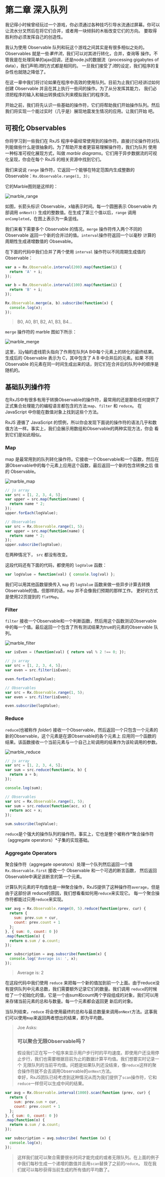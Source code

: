 # 第二章 深入队列

我记得小时候曾经玩过一个游戏，你必须通过各种技巧引导水流通过屏幕。你可以让流水分叉然后在将它们合并，或者用一块倾斜的木板改变它们的方向。
要取得胜利你必须发挥自己的创造性。

我认为使用 Observable 队列和玩这个游戏之间其实是有很多相似之处的。Observables 就是一些*事件流*，我们可以对其进行转化，合并，查询等
操作。不管我是在处理简单的ajax回调，还是node.js的数据流（processing gigabytes of data），我们声明*流*的方式都是相同的。
一旦我们接受了*流*的设定，我们程序的复杂性也就随之降低了。

在这一章中我们将讨论如果在程序中高效的使用队列。目前为止我们已经讲过如何创建 Observable 并且在其上执行一些间的操作。为了从分发挥其能力，
我们必须把程序的输入和输出转换成队列来模拟我们的程序流。

开始之前，我们将先认识一些基础的操作符，它们将帮助我们开始操作队列。然后我们将实现一个能过实时（几乎是）展现地震发生情况的应用。让我们开始
吧。

## 可视化 Observables 

你将学习到一些我们在 RxJS 程序中最经常使用到的操作符。直接讨论操作符对队列能做些什么是很抽象的。为了帮助开发者更容易理解操作符，我们为队列
使用一种标准可视化展现方式，叫做 *marble diagrams*。它们用于异步数据流的可视化呈现，你会在每个 RxJS 的相关资源中找到它们。

我们来说说 `range` 操作符，它返回一个能够在特定范围内生成整数的 Observable：`Rx.Observable.range(1, 3);`

它的Marble图则是这样的：

![marble_range](illustrates/2.1.png)

如图，长箭头标识 Observable，x轴表示时间。每一个圆圈表示 Observable 内部调用 `onNext()` 生成的整数值。在生成了第三个值以后，`range`
调用 `onCompleted`，在图上表示为一条竖线。

我们来看下需要多个 Observable 的情况。`merge` 操作符传入两个不同的 Observable 返回一个新的合并过的值。`interval`操作符返回一个以毫秒
计算的周期性生成递增数值的 Obsevable。

在下面的代码中我们合并了两个使用 `interval` 操作符以不同周期生成值的 Observable：
```javascript
var a = Rx.Observable.interval(200).map(function(i) { 
  return 'A' + i;
});

var b = Rx.Observable.interval(100).map(function(i) {
  return 'B' + i; 
});

Rx.Observable.merge(a, b).subscribe(function(x) { 
  console.log(x);
});
```
> B0, A0, B1, B2, A1, B3, B4...

`merge` 操作符的 marble 图如下所示：

![marble_merge](illustrates/2.2.png)

这里，沿y轴的虚线箭头指向了作用在队列A B中每个元素上的转化的最终结果。生成后的 Observable 表示为 C，其中包含了 A B 中合并后的元素。如果
不同 Observable 的元素在同一时间生成出来的话，则它们在合并后的队列中的顺序是随机的。

## 基础队列操作符

在RxJS中有很多有用于转换Observable的操作符，最常用的还是那些任何提供了正式集合处理能力的编程语言都包含的方法:`map`、`filter` 和 `reduce`。
在 JavaScript 中你能在数值对象上找到这些个方法。

RxJS 遵循了 JavaScript 的惯例，所以你会发现下面说的操作符的语法几乎和数值方法一样。事实上，我们会展示用数组和Observable的两种实现方法，你会
看到它们是如此相似。

### Map

map 是最常用到的队列转化操作符。它接收一个Observable和一个函数，然后在源Observable中的每个元素上应用这个函数，最后返回一个新的包含转换之后
值的 Observable。

![marble_map](illustrates/2.3.png)

```javascript
// js array
var src = [1, 2, 3, 4, 5];
var upper = src.map(function(name) {
  return name * 2; 
});
upper.forEach(logValue);
```
```javascript
// Observables
var src = Rx.Observable.range(1, 5); 
var upper = src.map(function(name) {
  return name * 2; 
});
upper.subscribe(logValue);
```

在两种情况下， `src` 都没有改变。

这段代码还有下面的代码，都使用的 `logValue` 函数：

```javascript
var logValue = function(val) { console.log(val) };
```

我们可以用其他函数替换传入 `map` 的 `logValue` 函数来做一些异步计算去转换Observable的值。但那样的话，`map` 并不会像我们预期的那样工作。
更好的方式是使用22页提到的 `flatMap`。

### Filter

`filter` 接收一个Observable和一个判断函数，然后用这个函数测试Observable中的每一个值。最后返回一个包含了所有测试结果为true的元素的Observable
队列。

![marble_filter](illustrates/2.4.png)

```javascript
var isEven = (function(val) { return val % 2 !== 0; });
```

```javascript
// js array
var src = [1, 2, 3, 4, 5];
var even = src.filter(isEven);

even.forEach(logValue);
```
```javascript
// Observables
var src = Rx.Observable.range(1, 5);
var even = src.filter(isEven);

even.subscribe(logValue);
```

### Reduce

`reduce`(也被称作 *folder*) 接收一个Observable，然后返回一个只包含一个元素的新的Observable，这个元素是在源Observable的各个元素上
应用同一个函数的结果。该函数接收一个当前元素与一个自己上轮调用的结果作为该轮调用的参数。

![marble_reduce](illustrates/2.5.png)

```javascript
// js array
var src = [1, 2, 3, 4, 5];
var sum = src.reduce(function(a, b) { 
  return a + b;
});

console.log(sum);
```

```javascript
// Observables
var src = Rx.Observable.range(1, 5); 
var sum = src.reduce(function(acc, x) {
  return acc + x; 
});

sum.subscribe(logValue);
```
`reduce`是个强大的操作队列的操作符。事实上，它也是整个被称作*聚合操作符（aggregate operators）*子集的实现基础。

### Aggregate Operators

聚合操作符（aggregate operators）处理一个队列然后返回一个值 `Rx.Observable.first` 接收一个 Observable 和一个可选的断言函数，
然后返回Observable中满足该断言的第一个元素。

计算队列元素的平均值也是一种聚合操作，RxJS提供了这种操作符`average`，但是由于这部份讲 reduce的原因，我们想看看如何用`reduce`来实现它。
每一个聚合操作符都能过只用`reduce`来实现。

```javascript
var avg = Rx.Observable.range(0, 5).reduce(function(prev, cur) {
  return {
    sum: prev.sum + cur, 
    count: prev.count + 1
  };
}, { sum: 0, count: 0 })
.map(function(o) {
  return o.sum / o.count; 
});

var subscription = avg.subscribe(function(x) { 
  console.log('Average is: ', x);
});
```
> Average is: 2

在这段代码中我们使用 `reduce` 来把每一个新的值加到前一个上面。由于reduce没有提供队列中元素总数，我们需要额外记录它们的数量。我们调用
`reduce`的时候给了一个初始化的值，它是一个由sum和count两个字段组成的对象，我们可以用来存储当前元素的总和与数量。每一个元素都会返回更
新后的对象。

当队列结束，`reduce` 将会使用最终的总和与最总数量来调用`onNext`方法。这事我们可以使用`map`来返回两者想出的结果，即为平均数。

> Joe Asks:   
> ### 可以聚合无限Observable吗？   
> 假设我们正在写一个程序来显示用户步行时的平均速度。即使用户还没用停止步行，我们也需要根据目前为止的数据计算平均值。我们想要实时记录一个
无限队列的当前平均值。问题是如果队列还没结束，像`reduce`这样的聚合操作符就不会去调用Observable的`onNext`方法。   
> 幸好，RxJS团队已经考虑到这种情况从而为我们提供了`scan`操作符，它和`reduce`一样但可以生成中间的结果。   
>
```javascript
var avg = Rx.Observable.interval(1000).scan(function (prev, cur) {
  return {
    sum: prev.sum + cur, 
    count: prev.count + 1
  };
}, { sum: 0, count: 0 }) 
.map(function(o) {
  return o.sum / o.count;
});

var subscription = avg.subscribe( function (x) { 
  console.log(x);
});
```
> 这样我们就可以聚合需要很长时间才能完成的或者无限队列。在上面的例子中我们每秒生成一个递增的数值并且用`scan`替换了之前的`reduce`。
现在我们就可以每秒获得当前生成的所有值的平均数了。